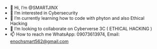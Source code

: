 - 👋 Hi, I’m @SMARTJINX
- 👀 I’m interested in Cybersecurity
- 🌱 I’m currently learning how to code with phyton and also Ethical Hacking
- 💞️ I’m looking to collaborate on Cyberverse 3C ( ETHICAL HACKING )
- 📫 How to reach me WhatsApp: 09073613974, Email: enochsmart562@gmail.com

<!---
SMARTJINX/SMARTJINX is a ✨ special ✨ repository because its `README.md` (this file) appears on your GitHub profile.
You can click the Preview link to take a look at your changes.
--->
